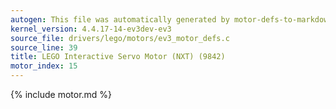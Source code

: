 ```yaml
---
autogen: This file was automatically generated by motor-defs-to-markdown.py
kernel_version: 4.4.17-14-ev3dev-ev3
source_file: drivers/lego/motors/ev3_motor_defs.c
source_line: 39
title: LEGO Interactive Servo Motor (NXT) (9842)
motor_index: 15
---
```


{% include motor.md %}
